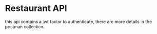 # Restaurant API

this api contains a jwt factor to authenticate, there are more details in the postman collection.

